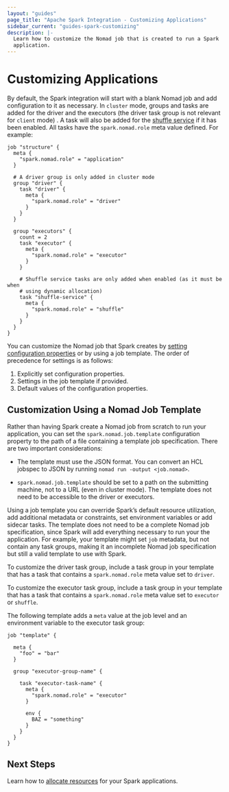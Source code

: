 ```yaml
---
layout: "guides"
page_title: "Apache Spark Integration - Customizing Applications"
sidebar_current: "guides-spark-customizing"
description: |-
  Learn how to customize the Nomad job that is created to run a Spark 
  application.
---
```


# Customizing Applications

By default, the Spark integration will start with a blank Nomad job and add
configuration to it as necessary. In `cluster` mode, groups and tasks are added 
for the driver and the executors (the driver task group is not relevant for 
`client` mode) . A task will also be added for the 
[shuffle service](/guides/spark/dynamic.html) if it has been enabled. All tasks 
have the `spark.nomad.role` meta value defined. For example:

```hcl
job "structure" {
  meta {
    "spark.nomad.role" = "application"
  }

  # A driver group is only added in cluster mode
  group "driver" {
    task "driver" {
      meta {
        "spark.nomad.role" = "driver"
      }
    }
  }

  group "executors" {
    count = 2
    task "executor" {
      meta {
        "spark.nomad.role" = "executor"
      }
    }

    # Shuffle service tasks are only added when enabled (as it must be when 
    # using dynamic allocation)
    task "shuffle-service" {
      meta {
        "spark.nomad.role" = "shuffle"
      }
    }
  }
}
```

You can customize the Nomad job that Spark creates by [setting configuration 
properties](/guides/spark/configuration.html) or by using a job template. The 
order of precedence for settings is as follows:

1. Explicitly set configuration properties.
2. Settings in the job template if provided.
3. Default values of the configuration properties.

## Customization Using a Nomad Job Template

Rather than having Spark create a Nomad job from scratch to run your 
application, you can set the `spark.nomad.job.template` configuration property 
to the path of a file containing a template job specification. There are two 
important considerations:

  * The template must use the JSON format. You can convert an HCL jobspec to 
  JSON by running `nomad run -output <job.nomad>`.

  * `spark.nomad.job.template` should be set to a path on the submitting 
  machine, not to a URL (even in cluster mode). The template does not need to 
  be accessible to the driver or executors.

Using a job template you can override Spark’s default resource utilization, add 
additional metadata or constraints, set environment variables or add sidecar 
tasks. The template does not need to be a complete Nomad job specification, since 
Spark will add everything necessary to run your the application. For example, 
your template might set `job` metadata, but not contain any task groups, making 
it an incomplete Nomad job specification but still a valid template to use with 
Spark.

To customize the driver task group, include a task group in your template that 
has a task that contains a `spark.nomad.role` meta value set to `driver`.

To customize the executor task group, include a task group in your template that 
has a task that contains a `spark.nomad.role` meta value set to `executor` or 
`shuffle`.

The following template adds a `meta` value at the job level and an environment 
variable to the executor task group:

```hcl
job "template" {

  meta {
    "foo" = "bar"
  }

  group "executor-group-name" {

    task "executor-task-name" {
      meta {
        "spark.nomad.role" = "executor"
      }

      env {
        BAZ = "something"
      }
    }
  }
}
```

## Next Steps

Learn how to [allocate resources](/guides/spark/resource.html) for your Spark 
applications.
